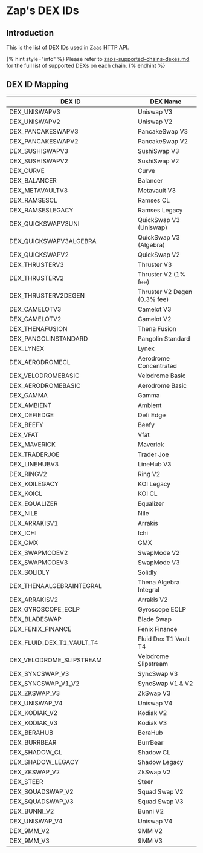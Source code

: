 # Zap's DEX IDs

## Introduction

This is the list of DEX IDs used in Zaas HTTP API.

{% hint style="info" %}
Please refer to [zaps-supported-chains-dexes.md](zaps-supported-chains-dexes.md "mention") for the full list of supported DEXs on each chain.
{% endhint %}

## DEX ID Mapping

<table><thead><tr><th width="324.3333333333333">DEX ID</th><th>DEX Name</th></tr></thead><tbody><tr><td>DEX_UNISWAPV3</td><td>Uniswap V3</td></tr><tr><td>DEX_UNISWAPV2</td><td>Uniswap V2</td></tr><tr><td>DEX_PANCAKESWAPV3</td><td>PancakeSwap V3</td></tr><tr><td>DEX_PANCAKESWAPV2</td><td>PancakeSwap V2</td></tr><tr><td>DEX_SUSHISWAPV3</td><td>SushiSwap V3</td></tr><tr><td>DEX_SUSHISWAPV2</td><td>SushiSwap V2</td></tr><tr><td>DEX_CURVE</td><td>Curve</td></tr><tr><td>DEX_BALANCER</td><td>Balancer</td></tr><tr><td>DEX_METAVAULTV3</td><td>Metavault V3</td></tr><tr><td>DEX_RAMSESCL</td><td>Ramses CL</td></tr><tr><td>DEX_RAMSESLEGACY</td><td>Ramses Legacy</td></tr><tr><td>DEX_QUICKSWAPV3UNI</td><td>QuickSwap V3 (Uniswap)</td></tr><tr><td>DEX_QUICKSWAPV3ALGEBRA</td><td>QuickSwap V3 (Algebra)</td></tr><tr><td>DEX_QUICKSWAPV2</td><td>QuickSwap V2</td></tr><tr><td>DEX_THRUSTERV3</td><td>Thruster V3</td></tr><tr><td>DEX_THRUSTERV2</td><td>Thruster V2 (1% fee)</td></tr><tr><td>DEX_THRUSTERV2DEGEN</td><td>Thruster V2 Degen (0.3% fee)</td></tr><tr><td>DEX_CAMELOTV3</td><td>Camelot V3</td></tr><tr><td>DEX_CAMELOTV2</td><td>Camelot V2</td></tr><tr><td>DEX_THENAFUSION</td><td>Thena Fusion</td></tr><tr><td>DEX_PANGOLINSTANDARD</td><td>Pangolin Standard</td></tr><tr><td>DEX_LYNEX</td><td>Lynex</td></tr><tr><td>DEX_AERODROMECL</td><td>Aerodrome Concentrated</td></tr><tr><td>DEX_VELODROMEBASIC</td><td>Velodrome Basic</td></tr><tr><td>DEX_AERODROMEBASIC</td><td>Aerodrome Basic</td></tr><tr><td>DEX_GAMMA</td><td>Gamma</td></tr><tr><td>DEX_AMBIENT</td><td>Ambient</td></tr><tr><td>DEX_DEFIEDGE</td><td>Defi Edge</td></tr><tr><td>DEX_BEEFY</td><td>Beefy</td></tr><tr><td>DEX_VFAT</td><td>Vfat</td></tr><tr><td>DEX_MAVERICK</td><td>Maverick</td></tr><tr><td>DEX_TRADERJOE</td><td>Trader Joe</td></tr><tr><td>DEX_LINEHUBV3</td><td>LineHub V3</td></tr><tr><td>DEX_RINGV2</td><td>Ring V2</td></tr><tr><td>DEX_KOILEGACY</td><td>KOI Legacy</td></tr><tr><td>DEX_KOICL</td><td>KOI CL</td></tr><tr><td>DEX_EQUALIZER</td><td>Equalizer</td></tr><tr><td>DEX_NILE</td><td>Nile</td></tr><tr><td>DEX_ARRAKISV1</td><td>Arrakis</td></tr><tr><td>DEX_ICHI</td><td>Ichi</td></tr><tr><td>DEX_GMX</td><td>GMX</td></tr><tr><td>DEX_SWAPMODEV2</td><td>SwapMode V2</td></tr><tr><td>DEX_SWAPMODEV3</td><td>SwapMode V3</td></tr><tr><td>DEX_SOLIDLY</td><td>Solidly</td></tr><tr><td>DEX_THENAALGEBRAINTEGRAL</td><td>Thena Algebra Integral</td></tr><tr><td>DEX_ARRAKISV2</td><td>Arrakis V2</td></tr><tr><td>DEX_GYROSCOPE_ECLP</td><td>Gyroscope ECLP</td></tr><tr><td>DEX_BLADESWAP</td><td>Blade Swap</td></tr><tr><td>DEX_FENIX_FINANCE</td><td>Fenix Finance</td></tr><tr><td>DEX_FLUID_DEX_T1_VAULT_T4</td><td>Fluid Dex T1 Vault T4</td></tr><tr><td>DEX_VELODROME_SLIPSTREAM</td><td>Velodrome Slipstream</td></tr><tr><td>DEX_SYNCSWAP_V3</td><td>SyncSwap V3</td></tr><tr><td>DEX_SYNCSWAP_V1_V2</td><td>SyncSwap V1 &#x26; V2</td></tr><tr><td>DEX_ZKSWAP_V3</td><td>ZkSwap V3</td></tr><tr><td>DEX_UNISWAP_V4</td><td>Uniswap V4</td></tr><tr><td>DEX_KODIAK_V2</td><td>Kodiak V2</td></tr><tr><td>DEX_KODIAK_V3</td><td>Kodiak V3</td></tr><tr><td>DEX_BERAHUB</td><td>BeraHub</td></tr><tr><td>DEX_BURRBEAR</td><td>BurrBear</td></tr><tr><td>DEX_SHADOW_CL</td><td>Shadow CL</td></tr><tr><td>DEX_SHADOW_LEGACY</td><td>Shadow Legacy</td></tr><tr><td>DEX_ZKSWAP_V2</td><td>ZkSwap V2</td></tr><tr><td>DEX_STEER</td><td>Steer</td></tr><tr><td>DEX_SQUADSWAP_V2</td><td>Squad Swap V2</td></tr><tr><td>DEX_SQUADSWAP_V3</td><td>Squad Swap V3</td></tr><tr><td>DEX_BUNNI_V2</td><td>Bunni V2</td></tr><tr><td>DEX_UNISWAP_V4</td><td>Uniswap V4</td></tr><tr><td>DEX_9MM_V2</td><td>9MM V2</td></tr><tr><td>DEX_9MM_V3</td><td>9MM V3</td></tr></tbody></table>
